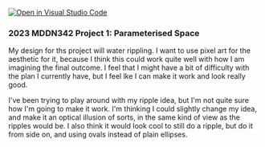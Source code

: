 [![Open in Visual Studio Code](https://classroom.github.com/assets/open-in-vscode-c66648af7eb3fe8bc4f294546bfd86ef473780cde1dea487d3c4ff354943c9ae.svg)](https://classroom.github.com/online_ide?assignment_repo_id=10300716&assignment_repo_type=AssignmentRepo)
### 2023 MDDN342 Project 1: Parameterised Space

My design for ths project will water rippling. I want to use pixel art for the aesthetic for it, because I think this could work quite well with how I am imagining the final outcome. I feel that I might have a bit of difficulty with the plan I currently have, but I feel lke I can make it work and look really good.

I've been trying to play around with my ripple idea, but I'm not quite sure how I'm going to make it work. I'm thinking I could slightly change my idea, and make it an optical illusion of sorts, in the same kind of view as the ripples would be. I also think it would look cool to still do a ripple, but do it from side on, and using ovals instead of plain ellipses.
